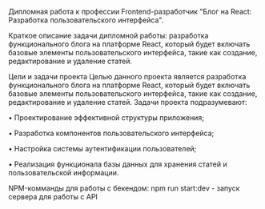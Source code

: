 Дипломная работа к профессии Frontend-разработчик "Блог на React: Разработка пользовательского интерфейса".

Краткое описание задачи дипломной работы: разработка функционального блога на платформе React, который будет включать базовые элементы пользовательского интерфейса, такие как создание, редактирование и удаление статей.

Цели и задачи проекта
Целью данного проекта является разработка функционального блога на платформе React, который будет включать базовые элементы пользовательского интерфейса, такие как создание, редактирование и удаление статей. Задачи проекта подразумевают:

•	Проектирование эффективной структуры приложения;

•	Разработка компонентов пользовательского интерфейса;

•	Настройка системы аутентификации пользователей;

•	Реализация функционала базы данных для хранения статей и пользовательской информации.



NPM-комманды для работы с бекендом: npm run start:dev - запуск сервера для работы с API
